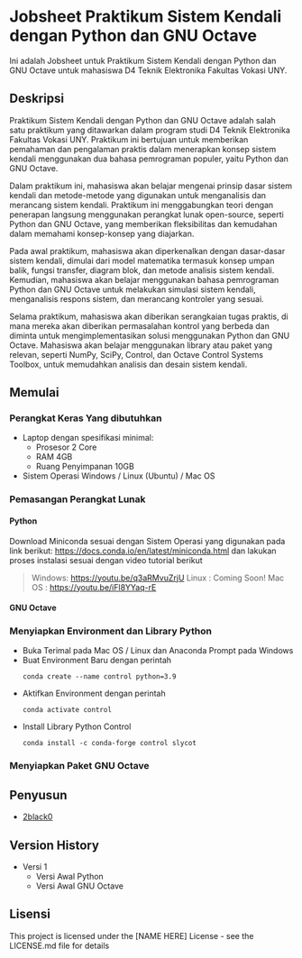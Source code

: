 # Jobsheet Praktikum Sistem Kendali dengan Python dan GNU Octave

Ini adalah Jobsheet untuk Praktikum Sistem Kendali dengan Python dan GNU Octave untuk mahasiswa D4 Teknik Elektronika Fakultas Vokasi UNY.

## Deskripsi

Praktikum Sistem Kendali dengan Python dan GNU Octave adalah salah satu praktikum yang ditawarkan dalam program studi D4 Teknik Elektronika Fakultas Vokasi UNY. Praktikum ini bertujuan untuk memberikan pemahaman dan pengalaman praktis dalam menerapkan konsep sistem kendali menggunakan dua bahasa pemrograman populer, yaitu Python dan GNU Octave.

Dalam praktikum ini, mahasiswa akan belajar mengenai prinsip dasar sistem kendali dan metode-metode yang digunakan untuk menganalisis dan merancang sistem kendali. Praktikum ini menggabungkan teori dengan penerapan langsung menggunakan perangkat lunak open-source, seperti Python dan GNU Octave, yang memberikan fleksibilitas dan kemudahan dalam memahami konsep-konsep yang diajarkan.

Pada awal praktikum, mahasiswa akan diperkenalkan dengan dasar-dasar sistem kendali, dimulai dari model matematika termasuk konsep umpan balik, fungsi transfer, diagram blok, dan metode analisis sistem kendali. Kemudian, mahasiswa akan belajar menggunakan bahasa pemrograman Python dan GNU Octave untuk melakukan simulasi sistem kendali, menganalisis respons sistem, dan merancang kontroler yang sesuai.

Selama praktikum, mahasiswa akan diberikan serangkaian tugas praktis, di mana mereka akan diberikan permasalahan kontrol yang berbeda dan diminta untuk mengimplementasikan solusi menggunakan Python dan GNU Octave. Mahasiswa akan belajar menggunakan library atau paket yang relevan, seperti NumPy, SciPy, Control, dan Octave Control Systems Toolbox, untuk memudahkan analisis dan desain sistem kendali.

## Memulai

### Perangkat Keras Yang dibutuhkan

* Laptop dengan spesifikasi minimal:
  * Prosesor 2 Core
  * RAM 4GB
  * Ruang Penyimpanan 10GB
* Sistem Operasi Windows / Linux (Ubuntu) / Mac OS

### Pemasangan Perangkat Lunak

#### Python
Download Miniconda sesuai dengan Sistem Operasi yang digunakan pada link berikut: https://docs.conda.io/en/latest/miniconda.html dan lakukan proses instalasi sesuai dengan video tutorial berikut
> Windows: https://youtu.be/q3aRMvuZrjU
> Linux : Coming Soon!
> Mac OS : https://youtu.be/iFl8YYaq-rE
#### GNU Octave

### Menyiapkan Environment dan Library Python
* Buka Terimal pada Mac OS / Linux dan Anaconda Prompt pada Windows
* Buat Environment Baru dengan perintah
    ```
    conda create --name control python=3.9
    ```
* Aktifkan Environment dengan perintah
    ```
    conda activate control
    ```
* Install Library Python Control
    ```
    conda install -c conda-forge control slycot
    ```

### Menyiapkan Paket GNU Octave

## Penyusun
* [2black0](https://github.com/2black0)

## Version History

* Versi 1
    * Versi Awal Python
    * Versi Awal GNU Octave

## Lisensi

This project is licensed under the [NAME HERE] License - see the LICENSE.md file for details